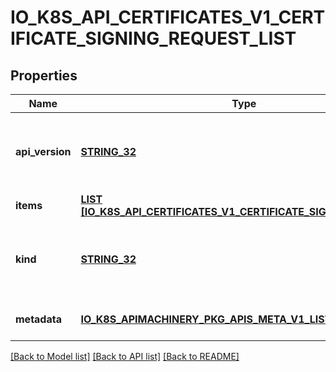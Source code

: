 # IO_K8S_API_CERTIFICATES_V1_CERTIFICATE_SIGNING_REQUEST_LIST

## Properties
Name | Type | Description | Notes
------------ | ------------- | ------------- | -------------
**api_version** | [**STRING_32**](STRING_32.md) | APIVersion defines the versioned schema of this representation of an object. Servers should convert recognized schemas to the latest internal value, and may reject unrecognized values. More info: https://git.k8s.io/community/contributors/devel/sig-architecture/api-conventions.md#resources | [optional] [default to null]
**items** | [**LIST [IO_K8S_API_CERTIFICATES_V1_CERTIFICATE_SIGNING_REQUEST]**](io.k8s.api.certificates.v1.CertificateSigningRequest.md) | items is a collection of CertificateSigningRequest objects | [default to null]
**kind** | [**STRING_32**](STRING_32.md) | Kind is a string value representing the REST resource this object represents. Servers may infer this from the endpoint the client submits requests to. Cannot be updated. In CamelCase. More info: https://git.k8s.io/community/contributors/devel/sig-architecture/api-conventions.md#types-kinds | [optional] [default to null]
**metadata** | [**IO_K8S_APIMACHINERY_PKG_APIS_META_V1_LIST_META**](io.k8s.apimachinery.pkg.apis.meta.v1.ListMeta.md) |  | [optional] [default to null]

[[Back to Model list]](../README.md#documentation-for-models) [[Back to API list]](../README.md#documentation-for-api-endpoints) [[Back to README]](../README.md)



